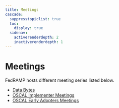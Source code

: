 ```yaml
---
title: Meetings
cascade:
  suppresstopiclist: true
  toc:
    display: true
  sidenav:
    activerenderdepth: 2
    inactiverenderdepth: 1
---
```


# Meetings

FedRAMP hosts different meeting series listed below.

- [Data Bytes](./data-bytes/)
- [OSCAL Implementer Meetings](./implementers/)
- [OSCAL Early Adopters Meetings](./early-adopters/)
